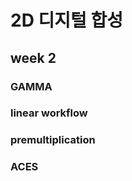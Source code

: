 2D 디지털 합성
===========
week 2
-----------
### GAMMA
### linear workflow
### premultiplication
### ACES
